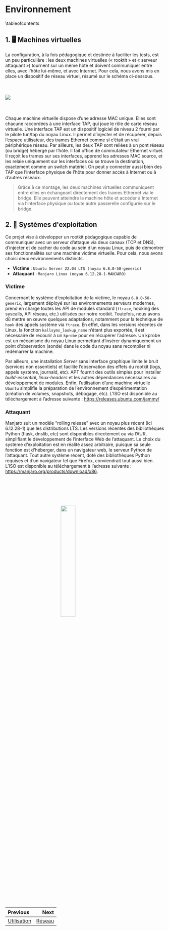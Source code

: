 # Environnement

\tableofcontents

## 1. 🖥️ Machines virtuelles

La configuration, à la fois pédagogique et destinée à faciliter les tests, est un peu particulière : les deux machines virtuelles (« rooktit » et « serveur attaquant ») tournent sur un même hôte et doivent communiquer entre elles, avec l’hôte lui-même, et avec Internet. Pour cela, nous avons mis en place un dispositif de réseau virtuel, résumé sur le schéma ci-dessous.

<img 
  src="diag.svg" 
  style="
    display: block;
    margin: 50px auto;
    overflow: hidden;
  "
/>

Chaque machine virtuelle dispose d’une adresse MAC unique. Elles sont chacune raccordées à une interface TAP, qui joue le rôle de carte réseau virtuelle. Une interface TAP est un dispositif logiciel de niveau 2 fourni par le pilote tun/tap du noyau Linux. Il permet d’injecter et de récupérer, depuis l’espace utilisateur, des trames Ethernet comme si c’était un vrai périphérique réseau. Par ailleurs, les deux TAP sont reliées à un pont réseau (ou bridge) hébergé par l’hôte. Il fait office de commutateur Ethernet virtuel. Il reçoit les trames sur ses interfaces, apprend les adresses MAC source, et les relaie uniquement sur les interfaces où se trouve la destination, exactement comme un switch matériel. On peut y connecter aussi bien des TAP que l’interface physique de l’hôte pour donner accès à Internet ou à d’autres réseaux.

> Grâce à ce montage, les deux machines virtuelles communiquent entre elles en échangeant directement des trames Ethernet via le bridge. Elle peuvent atteindre la machine hôte et accéder à Internet via l’interface physique ou toute autre passerelle configurée sur le bridge.

## 2. 🧠 Systèmes d'exploitation

Ce projet vise à développer un rootkit pédagogique capable de communiquer avec un serveur d’attaque via deux canaux (TCP et DNS), d’injecter et de cacher du code au sein d’un noyau Linux, puis de démontrer ses fonctionnalités sur une machine victime virtuelle. Pour cela, nous avons choisi deux environnements distincts.
- **Victime** : `Ubuntu Server 22.04 LTS (noyau 6.8.0-58-generic)`
- **Attaquant** : `Manjaro Linux (noyau 6.12.28-1-MANJARO)`

### Victime

Concernant le système d’exploitation de la victime, le noyau `6.8.0-58-generic`, largement déployé sur les environnements serveurs modernes, prend en charge toutes les API de modules standard (`ftrace`, hooking des syscalls, API réseau, etc.) utilisées par notre rootkit. Toutefois, nous avons dû mettre en œuvre quelques adaptations, notamment pour la technique de `hook` des appels système via `ftrace`. En effet, dans les versions récentes de Linux, la fonction `kallsyms_lookup_name` n’étant plus exportée, il est nécessaire de recourir à un `kprobe` pour en récupérer l’adresse. Un kprobe est un mécanisme du noyau Linux permettant d’insérer dynamiquement un point d’observation (sonde) dans le code du noyau sans recompiler ni redémarrer la machine.

Par ailleurs, une installation *Server* sans interface graphique limite le bruit (services non essentiels) et facilite l’observation des effets du rootkit (logs, appels système, journald, etc). APT fournit des outils simples pour installer *build-essential*, *linux-headers* et les autres dépendances nécessaires au développement de modules. Enfin, l’utilisation d’une machine virtuelle `Ubuntu` simplifie la préparation de l’environnement d’expérimentation (création de volumes, snapshots, débogage, etc). L’ISO est disponible au téléchargement à l’adresse suivante : https://releases.ubuntu.com/jammy/

### Attaquant

Manjaro suit un modèle “rolling release” avec un noyau plus récent (ici 6.12.28-1) que les distributions LTS. Les versions récentes des bibliothèques Python (flask, dnslib, etc) sont disponibles directement ou via l’AUR, simplifiant le développement de l’interface Web de l’attaquant. Le choix du système d’exploitation est en réalité assez arbitraire, puisque sa seule fonction est d’héberger, dans un navigateur web, le serveur Python de l’attaquant. Tout autre système récent, doté des bibliothèques Python requises et d’un navigateur tel que Firefox, conviendrait tout aussi bien. L’ISO est disponible au téléchargement à l’adresse suivante : https://manjaro.org/products/download/x86.

<img 
  src="logo_no_text.png" 
  style="
    display: block;
    margin: 100px auto;
    width: 30%;
    overflow: hidden;
  "
/>

<div class="section_buttons">

| Previous                          | Next                               |
|:----------------------------------|-----------------------------------:|
| [Utilisation](04_usage.md)        | [Réseau](d5/dc4/network.html)      |
</div>